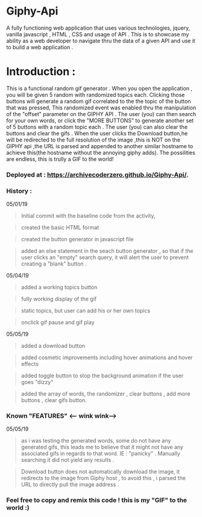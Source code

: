 # Giphy-Api

A fully functioning web application that uses various technologies, jquery, vanilla javascript , HTML , CSS and usage of API . This is to showcase my ability as a web developer to navigate thru the data of a given API and use it to build a web application . 

# Introduction :

This is a functional random gif generator . When you open the application , you will be given 5 random with randomized topics each. Clicking those buttons will generate a random gif correlated to the the topic of the button that was pressed, This randomized event was enabled thru the manipulation of the "offset" parameter on the GIPHY API . The user (you) can then search for your own words, or click the "MORE BUTTONS" to generate another set of 5 buttons with a random topic each . The user (you) can also clear the buttons and clear the gifs . When the user clicks the Download button,he will be redirected to the full resolution of the image ,this is NOT on the GIPHY api ,the URL is parsed and appended to another similar hostname to achieve this(the hostname without the annoying giphy adds). The possilities are endless, this is trully a GIF to the world!


### Deployed at : https://archivecoderzero.github.io/Giphy-Api/.

### History :

05/01/19 

> Initial commit with the baseline code from the activity,

> created the basic HTML format 

> created the button generator in javascript file 

> added an else statement in the seach button generator , so that if the user clicks an "empty" search query, it will alert the user to prevent creating a "blank" button .

05/04/19

> added a working topics button

> fully working display of the gif 

> static topics, but user can add his or her own topics

> onclick gif pause and gif play

05/05/19 

> added a download button

> added cosmetic improvements including hover animations and hover effects

> added toggle button to stop the background animation if the user goes "dizzy" 

> added the array of words, the randomizer , clear buttons , add more buttons , clear gifs button.

### Known "FEATURES" <-- wink wink-->

05/05/19

> as i was testing the generated words, some do not have any generated gifs, this leads me to believe that it might not have any associated gifs in regards to that word. IE : "panicky" . Manually searching it did not yield any results .

> Download button does not automatically download the image, it redirects to the image from Giphy host , to avoid this , i parsed the URL to directly pull the image address .


### Feel free to copy and remix this code ! this is my "GIF" to the world :)
